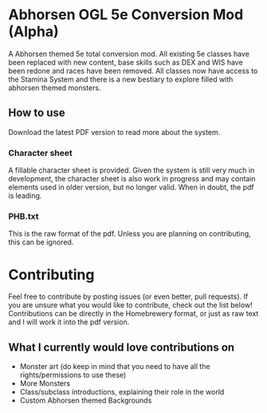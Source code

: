 # Abhorsen OGL 5e Conversion Mod (Alpha)

A Abhorsen themed 5e total conversion mod. All existing 5e classes have been replaced with new content, base skills such as DEX and WIS have been redone and races have been removed. All classes now have access to the Stamina System and there is a new bestiary to explore filled with abhorsen themed monsters.

## How to use

Download the latest PDF version to read more about the system.  

### Character sheet

A fillable character sheet is provided. Given the system is still very much in development, the character sheet is also work in progress and may contain elements used in older version, but no longer valid. When in doubt, the pdf is leading.

### PHB.txt

This is the raw format of the pdf. Unless you are planning on contributing, this can be ignored.

# Contributing

Feel free to contribute by posting issues (or  even better, pull requests). If you are unsure what you would like to contribute, check out the list below! Contributions can be directly in the Homebrewery format, or just as raw text and I will work it into the pdf version.

## What I currently would love contributions on

* Monster art (do keep in mind that you need to have all the rights/permissions to use these)
* More Monsters
* Class/subclass introductions, explaining their role in the world
* Custom Abhorsen themed Backgrounds

